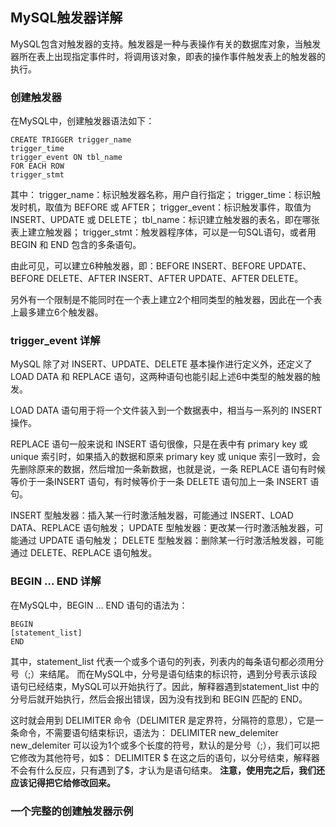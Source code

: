 ## MySQL触发器详解
MySQL包含对触发器的支持。触发器是一种与表操作有关的数据库对象，当触发器所在表上出现指定事件时，将调用该对象，即表的操作事件触发表上的触发器的执行。
### 创建触发器
在MySQL中，创建触发器语法如下：
```
CREATE TRIGGER trigger_name
trigger_time
trigger_event ON tbl_name
FOR EACH ROW
trigger_stmt
```
其中：
trigger_name：标识触发器名称，用户自行指定；
trigger_time：标识触发时机，取值为 BEFORE 或 AFTER；
trigger_event：标识触发事件，取值为 INSERT、UPDATE 或 DELETE；
tbl_name：标识建立触发器的表名，即在哪张表上建立触发器；
trigger_stmt：触发器程序体，可以是一句SQL语句，或者用 BEGIN 和 END 包含的多条语句。

由此可见，可以建立6种触发器，即：BEFORE INSERT、BEFORE UPDATE、BEFORE DELETE、AFTER INSERT、AFTER UPDATE、AFTER DELETE。

另外有一个限制是不能同时在一个表上建立2个相同类型的触发器，因此在一个表上最多建立6个触发器。

### trigger_event 详解
MySQL 除了对 INSERT、UPDATE、DELETE 基本操作进行定义外，还定义了 LOAD DATA 和 REPLACE 语句，这两种语句也能引起上述6中类型的触发器的触发。

LOAD DATA 语句用于将一个文件装入到一个数据表中，相当与一系列的 INSERT 操作。

REPLACE 语句一般来说和 INSERT 语句很像，只是在表中有 primary key 或 unique 索引时，如果插入的数据和原来 primary key 或 unique 索引一致时，会先删除原来的数据，然后增加一条新数据，也就是说，一条 REPLACE 语句有时候等价于一条INSERT 语句，有时候等价于一条 DELETE 语句加上一条 INSERT 语句。

INSERT 型触发器：插入某一行时激活触发器，可能通过 INSERT、LOAD DATA、REPLACE 语句触发；
UPDATE 型触发器：更改某一行时激活触发器，可能通过 UPDATE 语句触发；
DELETE 型触发器：删除某一行时激活触发器，可能通过 DELETE、REPLACE 语句触发。

### BEGIN … END 详解
在MySQL中，BEGIN … END 语句的语法为：
```
BEGIN
[statement_list]
END
```
其中，statement_list 代表一个或多个语句的列表，列表内的每条语句都必须用分号（;）来结尾。
而在MySQL中，分号是语句结束的标识符，遇到分号表示该段语句已经结束，MySQL可以开始执行了。因此，解释器遇到statement_list 中的分号后就开始执行，然后会报出错误，因为没有找到和 BEGIN 匹配的 END。

这时就会用到 DELIMITER 命令（DELIMITER 是定界符，分隔符的意思），它是一条命令，不需要语句结束标识，语法为：
DELIMITER new_delemiter
new_delemiter 可以设为1个或多个长度的符号，默认的是分号（;），我们可以把它修改为其他符号，如$：
DELIMITER $
在这之后的语句，以分号结束，解释器不会有什么反应，只有遇到了$，才认为是语句结束。
**注意，使用完之后，我们还应该记得把它给修改回来。**

### 一个完整的创建触发器示例

